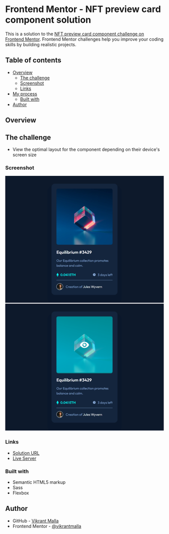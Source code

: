 # Frontend Mentor - NFT preview card component solution

This is a solution to the [NFT preview card component challenge on Frontend Mentor](https://www.frontendmentor.io/challenges/nft-preview-card-component-SbdUL_w0U). Frontend Mentor challenges help you improve your coding skills by building realistic projects. 

## Table of contents

- [Overview](#overview)
  - [The challenge](#the-challenge)
  - [Screenshot](#screenshot)
  - [Links](#links)
- [My process](#my-process)
  - [Built with](#built-with)
- [Author](#author)

## Overview

## The challenge

- View the optimal layout for the component depending on their device's screen size

### Screenshot

<img src="./design/Screenshot1.png"  width="800"/>
<img src="./design/Screenshot2.png"  width="800"/>

### Links

- [Solution URL](https://www.frontendmentor.io/profile/vikrantmalla)
- [Live Server](https://vikrantmalla.github.io/nft-preview-card-component/)

### Built with

- Semantic HTML5 markup
- Sass
- Flexbox

## Author

- GitHub - [Vikrant Malla](https://github.com/vikrantmalla)
- Frontend Mentor - [@vikrantmalla](https://www.frontendmentor.io/profile/vikrantmalla)
